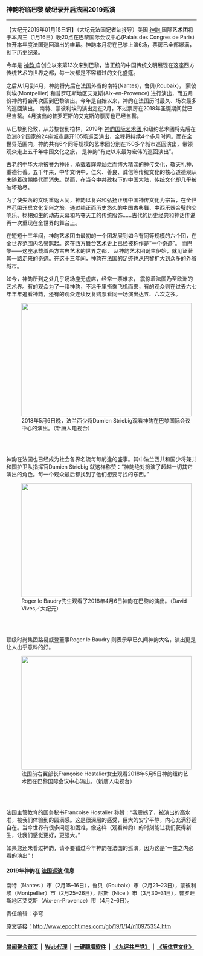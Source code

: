 ### 神韵将临巴黎 破纪录开启法国2019巡演
------------------------

<p>
 【大纪元2019年01月15日讯】（大纪元法国记者站报导）美国
 <a href="http://www.epochtimes.com/gb/tag/%E7%A5%9E%E9%9F%B5.html">
  神韵
 </a>
 国际艺术团将于本周三（1月16日）晚20点在巴黎国际会议中心(Palais des Congres de Paris) 拉开本年度法国巡回演出的帷幕。神韵本月将在巴黎上演6场，票房已全部爆满，创下历史纪录。
</p>
<p>
 今年是
 <a href="http://www.epochtimes.com/gb/tag/%E7%A5%9E%E9%9F%B5.html">
  神韵
 </a>
 自创立以来第13次来到巴黎，当正统的中国传统文明展现在这座西方传统艺术的世界之都，每一次都是不容错过的文化盛筵。
</p>
<p>
 之后从1月到4月，神韵将先后在法国外省的南特(Nantes)，鲁贝(Roubaix)， 蒙彼利埃(Montpellier) 和普罗旺斯地区艾克斯(Aix-en-Provence) 进行演出，而五月份神韵将会再次回到巴黎演出。今年是自始以来，神韵在法国历时最久、场次最多的巡回演出。 南特、蒙彼利埃的演出定在2月，不过票房在2018年圣诞期间就已经售罄。4月演出的普罗旺斯的艾克斯的票房也已经售罄。
</p>
<p>
 从巴黎到伦敦，从苏黎世到柏林，2019年
 <a href="http://www.epochtimes.com/gb/tag/%E7%A5%9E%E9%9F%B5%E5%9B%BD%E9%99%85%E8%89%BA%E6%9C%AF%E5%9B%A2.html">
  神韵国际艺术团
 </a>
 和纽约艺术团将先后在欧洲8个国家的24座城市展开105场巡回演出，全程将持续4个多月时间。而在全世界范围内，神韵共有6个同等规模的艺术团分别在150多个城市巡回演出，带领观众走上五千年中国文化之旅， 是神韵“有史以来最为宏伟的巡回演出”。
</p>
<p>
 古老的中华大地被誉为神州，承载着辉煌灿烂而博大精深的神传文化，敬天礼神、重德行善。五千年来，中华文明中，仁义、善良、诚信等传统文化的核心道德观从未随着改朝换代而消失。然而，在当今中共政权下的中国大陆，传统文化却几乎被破坏殆尽。
</p>
<p>
 为了使失落的文明重返人间，神韵以复兴和弘扬正统中国神传文化为宗旨，在全世界范围开启文化复兴之旅。通过纯正而历史悠久的中国古典舞、中西乐器合璧的交响乐、栩栩如生的动态天幕和巧夺天工的传统服饰……古代的历史经典和神话传说再一次重现在全世界的舞台上。
</p>
<p>
 在短短十三年间，神韵艺术团由最初的一个团发展到如今有同等规模的六个团，在全世界范围内名誉鹊起。这在西方舞台艺术史上已经被称作是“一个奇迹”。 而巴黎——这座承载着西方古典艺术的世界之都， 从神韵艺术团诞生伊始，就见证著其一路走来的奇迹。在这十三年间，神韵在法国的足迹也从巴黎扩大到众多的外省城市。
</p>
<p>
 如今，神韵所到之处几乎场场座无虚席，经常一票难求， 震惊着法国乃至欧洲的艺术界。有的观众为了一睹神韵，不远千里搭乘飞机而来，有的观众则在过去六七年年年追看神韵，还有的观众连续反复购票看同一场演出达五、六次之多。
</p>
<figure class="wp-caption aligncenter" id="attachment_10975393" style="width: 450px">
 <a href="http://i.epochtimes.com/assets/uploads/2019/01/1805062019181973.jpg">
  <img alt="" class="wp-image-10975393 size-medium" height="300" src="http://i.epochtimes.com/assets/uploads/2019/01/1805062019181973-450x300.jpg" width="450"/>
 </a>
 <br/><figcaption class="wp-caption-text">
  2018年5月6日晚，法兰西少将Damien Striebig观看神韵在巴黎国际会议中心的演出。（新唐人电视台）
 </figcaption><br/>
</figure><br/>
<p>
 神韵在法国也已经成为社会各界名流每每躬逢的盛事。其中法兰西共和国少将兼共和国护卫队指挥官Damien Striebig 就这样称赞：“神韵绝对扮演了超越一切其它演出的角色。每一个观众最后都找到了他们想要寻找的东西。”
</p>
<figure class="wp-caption aligncenter" id="attachment_10975399" style="width: 450px">
 <a href="http://i.epochtimes.com/assets/uploads/2019/01/1804062246341973.jpg">
  <img alt="" class="wp-image-10975399 size-medium" height="300" src="http://i.epochtimes.com/assets/uploads/2019/01/1804062246341973-450x300.jpg" width="450"/>
 </a>
 <br/><figcaption class="wp-caption-text">
  Roger le Baudry先生观看了2018年4月6日神韵在巴黎的演出。（David Vives／大纪元）
 </figcaption><br/>
</figure><br/>
<p>
 顶级时尚集团路易威登董事Roger le Baudry 则表示早已久闻神韵大名，演出更是让人出乎意料的好。
</p>
<figure class="wp-caption aligncenter" id="attachment_10975403" style="width: 450px">
 <a href="http://i.epochtimes.com/assets/uploads/2019/01/1805052003001973.jpg">
  <img alt="" class="wp-image-10975403 size-medium" height="300" src="http://i.epochtimes.com/assets/uploads/2019/01/1805052003001973-450x300.jpg" width="450"/>
 </a>
 <br/><figcaption class="wp-caption-text">
  法国前右翼部长Françoise Hostalier女士观看2018年5月5日神韵纽约艺术团在巴黎国际会议中心演出。（新唐人电视台）
 </figcaption><br/>
</figure><br/>
<p>
 法国主管教育的国务秘书Francoise Hostalier 称赞：“我震撼了，被演出的高水准，被我们体验到的圆满感。这是很深层的感受，巨大的安宁平静，内心充满舒适自在。当今世界有很多问题和困难，像这样（观看神韵）的时刻能让我们获得新生，让我们感觉更好，更强大。”
</p>
<p>
 如果您还未看过神韵，请不要错过今年神韵在法国的巡演，因为这是“一生之内必看的演出”！
</p>
<h4>
 2019年神韵在
 <a href="http://www.epochtimes.com/gb/tag/%E6%B3%95%E5%9B%BD%E5%B7%A1%E6%BC%94.html">
  法国巡演
 </a>
 信息
</h4>
<p>
 南特（Nantes ）市（2月15–16日），鲁贝（Roubaix）市（2月21–23日），蒙彼利埃（Montpellier）市（2月25–26日），尼斯（Nice ）市（3月30–31日），普罗旺斯地区艾克斯（Aix-en-Provence）市（4月2–6日）。
</p>
<p>
 责任编辑：李穹
</p>

原文链接：http://www.epochtimes.com/gb/19/1/14/n10975354.htm


------------------------
#### [禁闻聚合首页](https://github.com/gfw-breaker/banned-news/blob/master/README.md) &nbsp;|&nbsp; [Web代理](https://github.com/gfw-breaker/open-proxy/blob/master/README.md) &nbsp;|&nbsp; [一键翻墙软件](https://github.com/gfw-breaker/nogfw/blob/master/README.md) &nbsp;|&nbsp; [《九评共产党》](https://github.com/gfw-breaker/9ping.md/blob/master/README.md#九评之一评共产党是什么) &nbsp;|&nbsp; [《解体党文化》](https://github.com/gfw-breaker/jtdwh.md/blob/master/README.md#绪论)